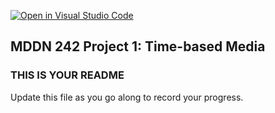[![Open in Visual Studio Code](https://classroom.github.com/assets/open-in-vscode-718a45dd9cf7e7f842a935f5ebbe5719a5e09af4491e668f4dbf3b35d5cca122.svg)](https://classroom.github.com/online_ide?assignment_repo_id=11439435&assignment_repo_type=AssignmentRepo)
## MDDN 242 Project 1: Time-based Media  

### THIS IS YOUR README

Update this file as you go along to record your progress.
